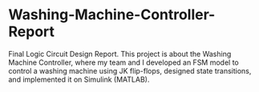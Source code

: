 # Washing-Machine-Controller-Report
Final Logic Circuit Design Report. This project is about the Washing Machine Controller, where my team and I developed an FSM model to control a washing machine using JK flip-flops, designed state transitions, and implemented it on Simulink (MATLAB).
